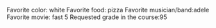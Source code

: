 Favorite color: white 
Favorite food: pizza
Favorite musician/band:adele 
Favorite movie: fast 5
Requested grade in the course:95 
